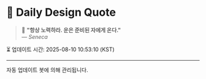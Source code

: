 
# 📘 Daily Design Quote

> 💬 **"항상 노력하라. 운은 준비된 자에게 온다."**  
> — *Seneca*

⏳ 업데이트 시간: 2025-08-10 10:53:10 (KST)

---

자동 업데이트 봇에 의해 관리됩니다.
